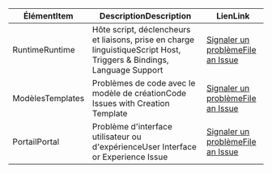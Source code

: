 | <span data-ttu-id="3daa4-101">Élément</span><span class="sxs-lookup"><span data-stu-id="3daa4-101">Item</span></span> | <span data-ttu-id="3daa4-102">Description</span><span class="sxs-lookup"><span data-stu-id="3daa4-102">Description</span></span> | <span data-ttu-id="3daa4-103">Lien</span><span class="sxs-lookup"><span data-stu-id="3daa4-103">Link</span></span> |
| --- | --- | --- |
| <span data-ttu-id="3daa4-104">Runtime</span><span class="sxs-lookup"><span data-stu-id="3daa4-104">Runtime</span></span> |<span data-ttu-id="3daa4-105">Hôte script, déclencheurs et liaisons, prise en charge linguistique</span><span class="sxs-lookup"><span data-stu-id="3daa4-105">Script Host, Triggers & Bindings, Language Support</span></span> |[<span data-ttu-id="3daa4-106">Signaler un problème</span><span class="sxs-lookup"><span data-stu-id="3daa4-106">File an Issue</span></span>](https://github.com/Azure/azure-webjobs-sdk-script/issues) |
| <span data-ttu-id="3daa4-107">Modèles</span><span class="sxs-lookup"><span data-stu-id="3daa4-107">Templates</span></span> |<span data-ttu-id="3daa4-108">Problèmes de code avec le modèle de création</span><span class="sxs-lookup"><span data-stu-id="3daa4-108">Code Issues with Creation Template</span></span> |[<span data-ttu-id="3daa4-109">Signaler un problème</span><span class="sxs-lookup"><span data-stu-id="3daa4-109">File an Issue</span></span>](https://github.com/Azure/azure-webjobs-sdk-templates/issues) |
| <span data-ttu-id="3daa4-110">Portail</span><span class="sxs-lookup"><span data-stu-id="3daa4-110">Portal</span></span> |<span data-ttu-id="3daa4-111">Problème d'interface utilisateur ou d'expérience</span><span class="sxs-lookup"><span data-stu-id="3daa4-111">User Interface or Experience Issue</span></span> |[<span data-ttu-id="3daa4-112">Signaler un problème</span><span class="sxs-lookup"><span data-stu-id="3daa4-112">File an Issue</span></span>](https://github.com/ProjectKudu/AzureFunctionsPortal/issues) |

